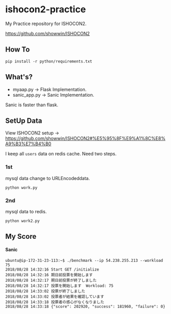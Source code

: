 # ishocon2-practice

My Practice repository for ISHOCON2.

https://github.com/showwin/ISHOCON2


How To
-------------

```
pip install -r python/requirements.txt
```


What's?
--------------

* myaap.py -> Flask Implementation.
* sanic_app.py -> Sanic Implementation.

Sanic is faster than flask.

SetUp Data
---------------

View ISHOCON2 setup -> https://github.com/showwin/ISHOCON2#%E5%95%8F%E9%A1%8C%E8%A9%B3%E7%B4%B0

I keep all `users` data on redis cache. Need two steps.

### 1st

mysql data change to URLEncodeddata.

```
python work.py
```

### 2nd

mysql data to redis.

```
python work2.py
```

My Score
----------------

#### Sanic

```
ubuntu@ip-172-31-23-113:~$ ./benchmark --ip 54.238.255.213 --workload 75
2018/08/28 14:32:16 Start GET /initialize
2018/08/28 14:32:16 期日前投票を開始します
2018/08/28 14:32:17 期日前投票が終了しました
2018/08/28 14:32:17 投票を開始します  Workload: 75
2018/08/28 14:33:02 投票が終了しました
2018/08/28 14:33:02 投票者が結果を確認しています
2018/08/28 14:33:18 投票者の感心がなくなりました
2018/08/28 14:33:18 {"score": 202920, "success": 181960, "failure": 0}
```
